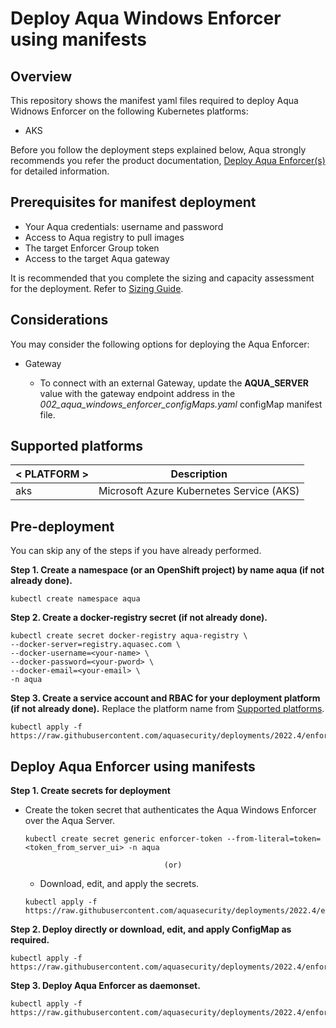 
# Deploy Aqua Windows Enforcer using manifests
## Overview

This repository shows the manifest yaml files required to deploy Aqua Widnows Enforcer on the following Kubernetes platforms:
* AKS 

Before you follow the deployment steps explained below, Aqua strongly recommends you refer the product documentation, [Deploy Aqua Enforcer(s)](https://docs.aquasec.com/docs/deploy-k8s-aqua-enforcers) for detailed information.

## Prerequisites for manifest deployment

- Your Aqua credentials: username and password
- Access to Aqua registry to pull images
- The target Enforcer Group token 
- Access to the target Aqua gateway 

It is recommended that you complete the sizing and capacity assessment for the deployment. Refer to [Sizing Guide](https://docs.aquasec.com/docs/sizing-guide).

## Considerations

You may consider the following options for deploying the Aqua Enforcer:

- Gateway
  
  - To connect with an external Gateway, update the **AQUA_SERVER** value with the gateway endpoint address in the *002_aqua_windows_enforcer_configMaps.yaml* configMap manifest file.

## Supported platforms
| < PLATFORM >              | Description                                                  |
| ---------------------- | ------------------------------------------------------------ |
| aks | Microsoft Azure Kubernetes Service (AKS)    |


## Pre-deployment
You can skip any of the steps if you have already performed.

**Step 1. Create a namespace (or an OpenShift project) by name aqua (if not already done).**

   ```SHELL
   kubectl create namespace aqua
   ```

**Step 2. Create a docker-registry secret (if not already done).**

```SHELL
kubectl create secret docker-registry aqua-registry \
--docker-server=registry.aquasec.com \
--docker-username=<your-name> \
--docker-password=<your-pword> \
--docker-email=<your-email> \
-n aqua
   ```

**Step 3. Create a service account and RBAC for your deployment platform (if not already done).** Replace the platform name from [Supported platforms](#supported-platforms).

   ```SHELL
   kubectl apply -f https://raw.githubusercontent.com/aquasecurity/deployments/2022.4/enforcers/windows_enforcer/kubernetes_and_openshift/manifests/001_aqua_windows_enforcer_rbac/aks/aqua_sa.yaml
   ```

## Deploy Aqua Enforcer using manifests

**Step 1. Create secrets for deployment**

   * Create the token secret that authenticates the Aqua Windows Enforcer over the Aqua Server.

      ```SHELL
      kubectl create secret generic enforcer-token --from-literal=token=<token_from_server_ui> -n aqua
      ```

                                        (or)

     * Download, edit, and apply the secrets.

      ```SHELL
      kubectl apply -f https://raw.githubusercontent.com/aquasecurity/deployments/2022.4/enforcers/windows_enforcer/kubernetes_and_openshift/manifests/003_aqua_windows_enforcer_secrets.yaml
      ```    

**Step 2. Deploy directly or download, edit, and apply ConfigMap as required.**

```SHELL
kubectl apply -f https://raw.githubusercontent.com/aquasecurity/deployments/2022.4/enforcers/windows_enforcer/kubernetes_and_openshift/manifests/002_aqua_windows_enforcer_configMap.yaml
```

**Step 3. Deploy Aqua Enforcer as daemonset.**

```SHELL
kubectl apply -f https://raw.githubusercontent.com/aquasecurity/deployments/2022.4/enforcers/windows_enforcer/kubernetes_and_openshift/manifests/004_aqua_windows_enforcer_daemonset.yaml
```
